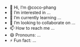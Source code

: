 - 👋 Hi, I’m @coco-phang
- 👀 I’m interested in ...
- 🌱 I’m currently learning ...
- 💞️ I’m looking to collaborate on ...
- 📫 How to reach me ...
- 😄 Pronouns: ...
- ⚡ Fun fact: ...

<!---
coco-phang/coco-phang is a ✨ special ✨ repository because its `README.md` (this file) appears on your GitHub profile.
You can click the Preview link to take a look at your changes.
--->
